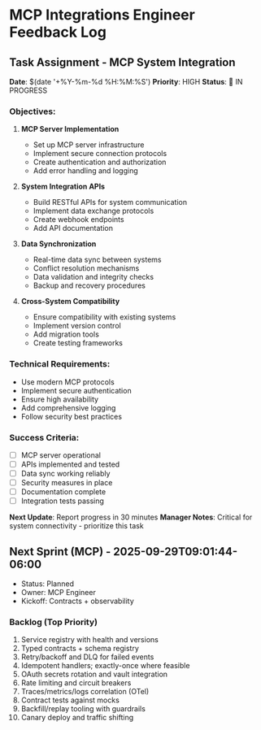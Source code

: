 # MCP Integrations Engineer Feedback Log

## Task Assignment - MCP System Integration
**Date**: $(date '+%Y-%m-%d %H:%M:%S')
**Priority**: HIGH
**Status**: 🔄 IN PROGRESS

### Objectives:
1. **MCP Server Implementation**
   - Set up MCP server infrastructure
   - Implement secure connection protocols
   - Create authentication and authorization
   - Add error handling and logging

2. **System Integration APIs**
   - Build RESTful APIs for system communication
   - Implement data exchange protocols
   - Create webhook endpoints
   - Add API documentation

3. **Data Synchronization**
   - Real-time data sync between systems
   - Conflict resolution mechanisms
   - Data validation and integrity checks
   - Backup and recovery procedures

4. **Cross-System Compatibility**
   - Ensure compatibility with existing systems
   - Implement version control
   - Add migration tools
   - Create testing frameworks

### Technical Requirements:
- Use modern MCP protocols
- Implement secure authentication
- Ensure high availability
- Add comprehensive logging
- Follow security best practices

### Success Criteria:
- [ ] MCP server operational
- [ ] APIs implemented and tested
- [ ] Data sync working reliably
- [ ] Security measures in place
- [ ] Documentation complete
- [ ] Integration tests passing

**Next Update**: Report progress in 30 minutes
**Manager Notes**: Critical for system connectivity - prioritize this task

## Next Sprint (MCP) - 2025-09-29T09:01:44-06:00
- Status: Planned
- Owner: MCP Engineer
- Kickoff: Contracts + observability

### Backlog (Top Priority)
1) Service registry with health and versions
2) Typed contracts + schema registry
3) Retry/backoff and DLQ for failed events
4) Idempotent handlers; exactly-once where feasible
5) OAuth secrets rotation and vault integration
6) Rate limiting and circuit breakers
7) Traces/metrics/logs correlation (OTel)
8) Contract tests against mocks
9) Backfill/replay tooling with guardrails
10) Canary deploy and traffic shifting
